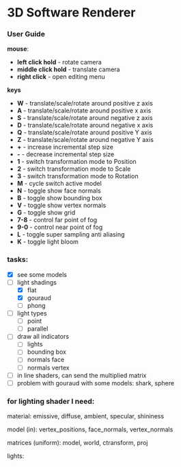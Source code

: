 # 3D Software Renderer

### User Guide

**mouse**:

* **left click hold** - rotate camera
* **middle click hold** - translate camera
* **right click** - open editing menu

**keys**

* **W** - translate/scale/rotate around positive z axis
* **A** - translate/scale/rotate around positive x axis
* **S** - translate/scale/rotate around negative z axis
* **D** - translate/scale/rotate around negative x axis
* **Q** - translate/scale/rotate around positive Y axis
* **Z** - translate/scale/rotate around negative Y axis
* **+** - increase incremental step size
* **-** - decrease incremental step size
* **1** - switch transformation mode to Position
* **2** - switch transformation mode to Scale
* **3** - switch transformation mode to Rotation
* **M** - cycle switch active model
* **N** - toggle show face normals
* **B** - toggle show bounding box
* **V** - toggle show vertex normals
* **G** - toggle show grid
* **7-8** - control far point of fog
* **9-0** - control near point of fog
* **L** - toggle super sampling anti aliasing
* **K** - toggle light bloom

### tasks:

- [x] see some models
- [ ] light shadings
  - [x] flat
  - [x] gouraud
  - [ ] phong
- [ ] light types
  - [ ] point
  - [ ] parallel
- [ ] draw all indicators
  - [ ] lights
  - [ ] bounding box
  - [ ] normals face
  - [ ] normals vertex
- [ ] in line shaders, can send the multiplied matrix
- [ ] problem with gouraud with some models: shark, sphere

### for lighting shader I need:

material: emissive, diffuse, ambient, specular, shininess

model (in): vertex_positions, face_normals, vertex_normals

matrices (uniform):  model, world, ctransform, proj

lights: 

